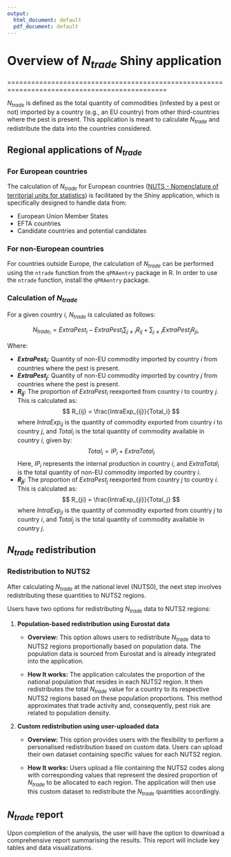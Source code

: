```yaml
---
output:
  html_document: default
  pdf_document: default
---
```


# Overview of $N_{trade}$ Shiny application

==============================================================================================

$N_{trade}$ is defined as the total quantity of commodities (infested by a pest or not) imported by a country (e.g., an EU country) from other third-countries where the pest is present. This application is meant to calculate $N_{trade}$ and redistribute the data into the countries considered.

## Regional applications of $N_{trade}$

### For European countries

The calculation of $N_{trade}$ for European countries ([NUTS - Nomenclature of territorial units for statistics](https://ec.europa.eu/eurostat/web/nuts)) is facilitated by the Shiny application, which is specifically designed to handle data from:

- European Union Member States
- EFTA countries
- Candidate countries and potential candidates


### For non-European countries
For countries outside Europe, the calculation of $N_{trade}$ can be performed using the `ntrade` function from the `qPRAentry` package in R.
In order to use the `ntrade` function, install the `qPRAentry` package.


### Calculation of $N_{trade}$

For a given country $i$, $N_{trade}$ is calculated as follows:

$$
N_{trade_i} = ExtraPest_i - ExtraPest_i \sum_{j \neq i} R_{ij} + \sum_{j \neq i} ExtraPest_j R_{ji},
$$

Where:

- **$ExtraPest_i$**: Quantity of non-EU commodity imported by country $i$ from countries where the pest is present.
- **$ExtraPest_j$**: Quantity of non-EU commodity imported by country $j$ from countries where the pest is present.
- **$R_{ij}$**: The proportion of $ExtraPest_i$ reexported from country $i$ to country $j$. This is calculated as:
  $$
  R_{ij} = \frac{IntraExp_{ij}}{Total_i}
  $$
  where $IntraExp_{ij}$ is the quantity of commodity exported from country $i$ to country $j$, and $Total_i$ is the total quantity of commodity available in country $i$, given by:
  $$
  Total_i = IP_i + ExtraTotal_i
  $$
  Here, $IP_i$ represents the internal production in country $i$, and $ExtraTotal_i$ is the total quantity of non-EU commodity imported by country $i$.
- **$R_{ji}$**: The proportion of $ExtraPest_j$ reexported from country $j$ to country $i$. This is calculated as:
  $$
  R_{ji} = \frac{IntraExp_{ji}}{Total_j}
  $$
  where $IntraExp_{ji}$ is the quantity of commodity exported from country $j$ to country $i$, and $Total_j$ is the total quantity of commodity available in country $j$.


## $N_{trade}$ redistribution

### Redistribution to NUTS2

After calculating $N_{trade}$ at the national level (NUTS0), the next step involves redistributing these quantities to NUTS2 regions. 

Users have two options for redistributing $N_{trade}$ data to NUTS2 regions:

1. **Population-based redistribution using Eurostat data**

   - **Overview:** This option allows users to redistribute $N_{trade}$ data to NUTS2 regions proportionally based on population data. The population data is sourced from Eurostat and is already integrated into the application.
   
   - **How It works:** The application calculates the proportion of the national population that resides in each NUTS2 region. It then redistributes the total $N_{trade}$ value for a country to its respective NUTS2 regions based on these population proportions. This method approximates that trade activity and, consequently, pest risk are related to population density.


2. **Custom redistribution using user-uploaded data**

   - **Overview:** This option provides users with the flexibility to perform a personalised redistribution based on custom data. Users can upload their own dataset containing specific values for each NUTS2 region.
   
   - **How It works:** Users upload a file containing the NUTS2 codes along with corresponding values that represent the desired proportion of $N_{trade}$ to be allocated to each region. The application will then use this custom dataset to redistribute the $N_{trade}$ quantities accordingly.


## $N_{trade}$ report

Upon completion of the analysis, the user will have the option to download a comprehensive report summarising the results. This report will include key tables and data visualizations.

